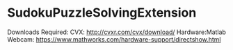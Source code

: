 # SudokuPuzzleSolvingExtension

Downloads Required:
CVX: http://cvxr.com/cvx/download/
Hardware:Matlab Webcam: https://www.mathworks.com/hardware-support/directshow.html
